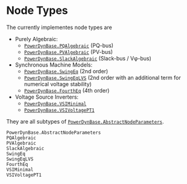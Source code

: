 # Node Types

The currently implementes node types are

* Purely Algebraic:
  * [`PowerDynBase.PQAlgebraic`](@ref) (PQ-bus)
  * [`PowerDynBase.PVAlgebraic`](@ref) (PV-bus)
  * [`PowerDynBase.SlackAlgebraic`](@ref) (Slack-bus / Vφ-bus)
* Synchronous Machine Models:
  * [`PowerDynBase.SwingEq`](@ref) (2nd order)
  * [`PowerDynBase.SwingEqLVS`](@ref) (2nd order with an additional term for numerical voltage stability)
  * [`PowerDynBase.FourthEq`](@ref) (4th order)
* Voltage Source Inverters:
  * [`PowerDynBase.VSIMinimal`](@ref)
  * [`PowerDynBase.VSIVoltagePT1`](@ref)

They are all subtypes of [`PowerDynBase.AbstractNodeParameters`](@ref).


```@docs
PowerDynBase.AbstractNodeParameters
PQAlgebraic
PVAlgebraic
SlackAlgebraic
SwingEq
SwingEqLVS
FourthEq
VSIMinimal
VSIVoltagePT1
```
